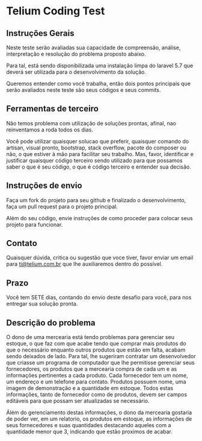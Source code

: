 # Telium Coding Test

## Instruções Gerais

Neste teste serão avaliadas sua capacidade de compreensão, análise, interpretação e resolução do problema proposto abaixo. 

Para tal, está sendo disponibilizada uma instalação limpa do laravel 5.7 que deverá ser utilizada para o desenvolvimento da solução. 

Queremos entender como você trabalha, então dois pontos principais que serão avaliados neste teste são seus códigos e seus commits.

## Ferramentas de terceiro

Não temos problema com utilização de soluções prontas, afinal, nao reinventamos a roda todos os dias. 

Você pode utilizar quaisquer solucao que preferir, quaisquer comando do artisan, visual pronto, bootstrap, stack overflow, pacote do composer ou não, o que estiver à mão para facilitar seu trabalho. Mas, favor, identificar e justificar quaisquer código terceiro sendo utilizado para que possamos saber o que é seu código, o que é código terceiro e entender sua decisão.

## Instruções de envio

Faça um fork do projeto para seu github e finalizado o desenvolvimento, faça um pull request para o projeto principal.

Além do seu código, envie instruções de como proceder para colocar seus projeto para funcionar.

## Contato

Quaisquer dúvida, critica ou sugestão que voce tiver, favor enviar um email para ti@telium.com.br que lhe auxiliaremos dentro do possível.

## Prazo

Você tem SETE dias, contando do envio deste desafio para você, para nos entregar sua solução pronta. 

## Descrição do problema

O dono de uma mercearia está tendo problemas para gerenciar seu estoque, o que faz com que acabe tendo que comprar mais produtos do que o necessário enquanto outros produtos que estão em falta, acabam sendo deixados de lado.
Para tal, lhe sugeriram contratar um desenvolvedor que criasse um programa de computador que lhe permitisse gerenciar seus fornecedores, os produtos que a mercearia compra de cada um e as informações pertinentes a cada produto.
Cada fornecedor tem um nome, um endereço e um telefone para contato. Produtos possuem nome, uma imagem de demonstração e a quantidade em estoque. Todos estas informações, tanto de fornecedor como de produtos, devem ser campos editáveis para que possam ser atualizadas se necessário.

Álém do gerenciamento destas informações, o dono da mercearia gostaria de poder ver, em um relatorio, os produtos em estoque, as informações de seus fornecedores e suas quantidades destacando aqueles com a quantidade menor que 3, indicando que estão proximos de acabar. 

